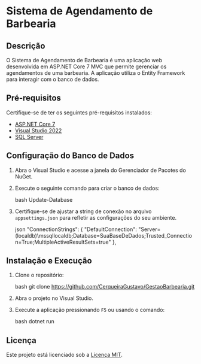 # Sistema de Agendamento de Barbearia

## Descrição

O Sistema de Agendamento de Barbearia é uma aplicação web desenvolvida em ASP.NET Core 7 MVC que permite gerenciar os agendamentos de uma barbearia. A aplicação utiliza o Entity Framework para interagir com o banco de dados.

## Pré-requisitos

Certifique-se de ter os seguintes pré-requisitos instalados:

- [ASP.NET Core 7](https://dotnet.microsoft.com/download/dotnet/7.0)
- [Visual Studio 2022](https://visualstudio.microsoft.com/pt-br/visual-cpp-build-tools/)
- [SQL Server](https://www.microsoft.com/pt-br/sql-server/sql-server-downloads)

## Configuração do Banco de Dados

1. Abra o Visual Studio e acesse a janela do Gerenciador de Pacotes do NuGet.

2. Execute o seguinte comando para criar o banco de dados:

    bash
    Update-Database
    

3. Certifique-se de ajustar a string de conexão no arquivo `appsettings.json` para refletir as configurações do seu ambiente.

    json
    "ConnectionStrings": {
        "DefaultConnection": "Server=(localdb)\\mssqllocaldb;Database=SuaBaseDeDados;Trusted_Connection=True;MultipleActiveResultSets=true"
    },
    

## Instalação e Execução

1. Clone o repositório:

    bash
    git clone https://github.com/CerqueiraGustavo/GestaoBarbearia.git
    

2. Abra o projeto no Visual Studio.

3. Execute a aplicação pressionando `F5` ou usando o comando:

    bash
    dotnet run

## Licença

Este projeto está licenciado sob a [Licença MIT](LICENSE).
